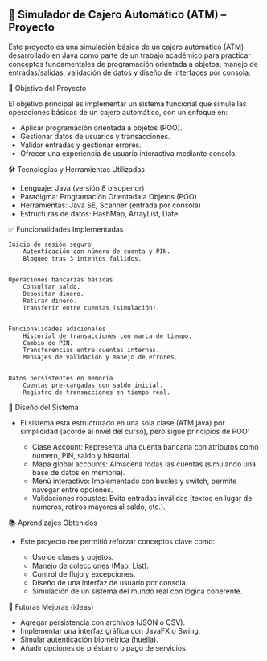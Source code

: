 🏦 Simulador de Cajero Automático (ATM) – Proyecto
--------------------------------------------------
Este proyecto es una simulación básica de un cajero automático (ATM) desarrollado en Java como parte de un trabajo académico para practicar conceptos fundamentales de programación orientada a objetos, manejo de entradas/salidas, validación de datos y diseño de interfaces por consola. 
 
🎯 Objetivo del Proyecto 

El objetivo principal es implementar un sistema funcional que simule las operaciones básicas de un cajero automático, con un enfoque en: 

*    Aplicar programación orientada a objetos (POO).
*    Gestionar datos de usuarios y transacciones.
*    Validar entradas y gestionar errores.
*    Ofrecer una experiencia de usuario interactiva mediante consola.


     

 
🛠️ Tecnologías y Herramientas Utilizadas 

* Lenguaje: Java (versión 8 o superior)
* Paradigma: Programación Orientada a Objetos (POO)
* Herramientas: Java SE, Scanner (entrada por consola)
* Estructuras de datos: HashMap, ArrayList, Date
     

 
✅ Funcionalidades Implementadas 

    Inicio de sesión seguro 
        Autenticación con número de cuenta y PIN.
        Bloqueo tras 3 intentos fallidos.
         

    Operaciones bancarias básicas 
        Consultar saldo.
        Depositar dinero.
        Retirar dinero.
        Transferir entre cuentas (simulación).
         

    Funcionalidades adicionales 
        Historial de transacciones con marca de tiempo.
        Cambio de PIN.
        Transferencias entre cuentas internas.
        Mensajes de validación y manejo de errores.
         

    Datos persistentes en memoria 
        Cuentas pre-cargadas con saldo inicial.
        Registro de transacciones en tiempo real.
         
     

 
🧱 Diseño del Sistema 

- El sistema está estructurado en una sola clase (ATM.java) por simplicidad (acorde al nivel del curso), pero sigue principios de POO: 

    * Clase Account: Representa una cuenta bancaria con atributos como número, PIN, saldo y historial.
    * Mapa global accounts: Almacena todas las cuentas (simulando una base de datos en memoria).
    * Menú interactivo: Implementado con bucles y switch, permite navegar entre opciones.
    * Validaciones robustas: Evita entradas inválidas (textos en lugar de números, retiros mayores al saldo, etc.).
    
        
 
📚 Aprendizajes Obtenidos 

- Este proyecto me permitió reforzar conceptos clave como: 

  *  Uso de clases y objetos.
  *  Manejo de colecciones (Map, List).
  *  Control de flujo y excepciones.
  *  Diseño de una interfaz de usuario por consola.
  *  Simulación de un sistema del mundo real con lógica coherente.
     


🚀 Futuras Mejoras (ideas) 

   *  Agregar persistencia con archivos (JSON o CSV).
   *  Implementar una interfaz gráfica con JavaFX o Swing.
   *  Simular autenticación biométrica (huella).
   *  Añadir opciones de préstamo o pago de servicios.
     

 
